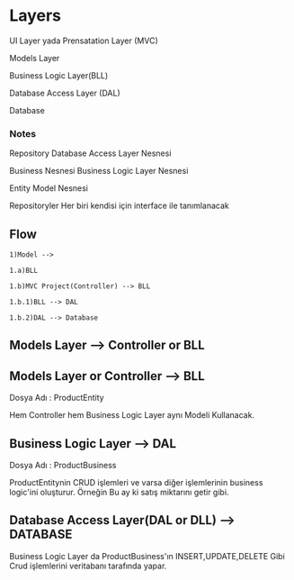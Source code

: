 # Layers 

  UI Layer yada Prensatation Layer (MVC)
  
  Models Layer
  
  Business Logic Layer(BLL)
  
  Database Access Layer (DAL)
  
  Database

### Notes

  Repository Database Access Layer Nesnesi
  
  Business Nesnesi Business Logic Layer Nesnesi
  
  Entity Model Nesnesi
  
  Repositoryler Her biri kendisi için interface ile tanımlanacak

## Flow


    1)Model -->
  
    1.a)BLL
    
    1.b)MVC Project(Controller) --> BLL
    
    1.b.1)BLL --> DAL
    
    1.b.2)DAL --> Database
  
## Models Layer --> Controller or BLL
 
## Models Layer or Controller --> BLL  
  
  Dosya Adı : 
  ProductEntity
  
  Hem Controller hem Business Logic Layer aynı Modeli Kullanacak.
  
## Business Logic Layer --> DAL
  
  Dosya Adı : ProductBusiness
  
  ProductEntitynin CRUD işlemleri ve varsa diğer işlemlerinin business logic'ini oluşturur.
  Örneğin Bu ay ki satış miktarını getir gibi.
  
  
  
## Database Access Layer(DAL or DLL) --> DATABASE
  
  Business Logic Layer da ProductBusiness'ın INSERT,UPDATE,DELETE Gibi Crud işlemlerini veritabanı tarafında yapar.


